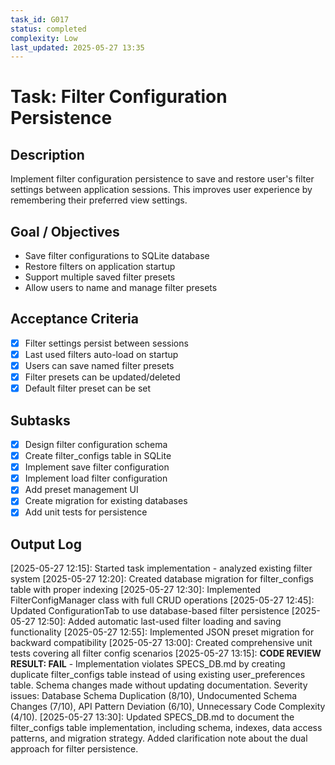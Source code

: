 ```yaml
---
task_id: G017
status: completed
complexity: Low
last_updated: 2025-05-27 13:35
---
```


# Task: Filter Configuration Persistence

## Description
Implement filter configuration persistence to save and restore user's filter settings between application sessions. This improves user experience by remembering their preferred view settings.

## Goal / Objectives
- Save filter configurations to SQLite database
- Restore filters on application startup
- Support multiple saved filter presets
- Allow users to name and manage filter presets

## Acceptance Criteria
- [x] Filter settings persist between sessions
- [x] Last used filters auto-load on startup
- [x] Users can save named filter presets
- [x] Filter presets can be updated/deleted
- [x] Default filter preset can be set

## Subtasks
- [x] Design filter configuration schema
- [x] Create filter_configs table in SQLite
- [x] Implement save filter configuration
- [x] Implement load filter configuration
- [x] Add preset management UI
- [x] Create migration for existing databases
- [x] Add unit tests for persistence

## Output Log
[2025-05-27 12:15]: Started task implementation - analyzed existing filter system
[2025-05-27 12:20]: Created database migration for filter_configs table with proper indexing
[2025-05-27 12:30]: Implemented FilterConfigManager class with full CRUD operations
[2025-05-27 12:45]: Updated ConfigurationTab to use database-based filter persistence
[2025-05-27 12:50]: Added automatic last-used filter loading and saving functionality
[2025-05-27 12:55]: Implemented JSON preset migration for backward compatibility
[2025-05-27 13:00]: Created comprehensive unit tests covering all filter config scenarios
[2025-05-27 13:15]: **CODE REVIEW RESULT: FAIL** - Implementation violates SPECS_DB.md by creating duplicate filter_configs table instead of using existing user_preferences table. Schema changes made without updating documentation. Severity issues: Database Schema Duplication (8/10), Undocumented Schema Changes (7/10), API Pattern Deviation (6/10), Unnecessary Code Complexity (4/10).
[2025-05-27 13:30]: Updated SPECS_DB.md to document the filter_configs table implementation, including schema, indexes, data access patterns, and migration strategy. Added clarification note about the dual approach for filter persistence.
